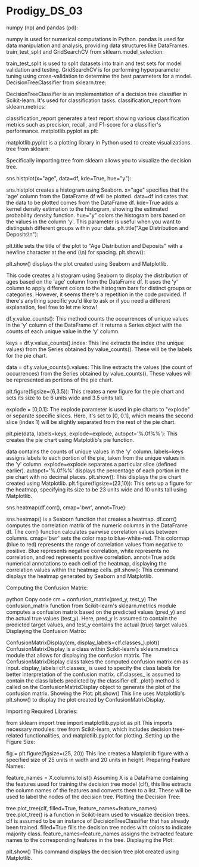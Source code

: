 # Prodigy_DS_03

numpy (np) and pandas (pd):

numpy is used for numerical computations in Python.
pandas is used for data manipulation and analysis, providing data structures like DataFrames.
train_test_split and GridSearchCV from sklearn.model_selection:

train_test_split is used to split datasets into train and test sets for model validation and testing.
GridSearchCV is for performing hyperparameter tuning using cross-validation to determine the best parameters for a model.
DecisionTreeClassifier from sklearn.tree:

DecisionTreeClassifier is an implementation of a decision tree classifier in Scikit-learn. It's used for classification tasks.
classification_report from sklearn.metrics:

classification_report generates a text report showing various classification metrics such as precision, recall, and F1-score for a classifier's performance.
matplotlib.pyplot as plt:

matplotlib.pyplot is a plotting library in Python used to create visualizations.
tree from sklearn:

Specifically importing tree from sklearn allows you to visualize the decision tree.

sns.histplot(x="age", data=df, kde=True, hue="y"):

sns.histplot creates a histogram using Seaborn.
x="age" specifies that the 'age' column from the DataFrame df will be plotted.
data=df indicates that the data to be plotted comes from the DataFrame df.
kde=True adds a kernel density estimation to the histogram, showing the estimated probability density function.
hue="y" colors the histogram bars based on the values in the column 'y'. This parameter is useful when you want to distinguish different groups within your data.
plt.title("Age Distribution and Deposits\n"):

plt.title sets the title of the plot to "Age Distribution and Deposits" with a newline character at the end (\n) for spacing.
plt.show():

plt.show() displays the plot created using Seaborn and Matplotlib.


This code creates a histogram using Seaborn to display the distribution of ages based on the 'age' column from the DataFrame df. It uses the 'y' column to apply different colors to the histogram bars for distinct groups or categories. However, it seems there's a repetition in the code provided. If there's anything specific you'd like to ask or if you need a different explanation, feel free to let me know!


df.y.value_counts(): This method counts the occurrences of unique values in the 'y' column of the DataFrame df. It returns a Series object with the counts of each unique value in the 'y' column.

keys = df.y.value_counts().index: This line extracts the index (the unique values) from the Series obtained by value_counts(). These will be the labels for the pie chart.

data = df.y.value_counts().values: This line extracts the values (the count of occurrences) from the Series obtained by value_counts(). These values will be represented as portions of the pie chart.

plt.figure(figsize=(6,3.5)): This creates a new figure for the pie chart and sets its size to be 6 units wide and 3.5 units tall.

explode = [0,0.1]: The explode parameter is used in pie charts to "explode" or separate specific slices. Here, it's set to [0, 0.1], which means the second slice (index 1) will be slightly separated from the rest of the pie chart.

plt.pie(data, labels=keys, explode=explode, autopct='%.0f%%'): This creates the pie chart using Matplotlib's pie function.

data contains the counts of unique values in the 'y' column.
labels=keys assigns labels to each portion of the pie, taken from the unique values in the 'y' column.
explode=explode separates a particular slice (defined earlier).
autopct='%.0f%%' displays the percentage of each portion in the pie chart with no decimal places.
plt.show(): This displays the pie chart created using Matplotlib.
plt.figure(figsize=(23,10)): This sets up a figure for the heatmap, specifying its size to be 23 units wide and 10 units tall using Matplotlib.

sns.heatmap(df.corr(), cmap='bwr', annot=True):

sns.heatmap() is a Seaborn function that creates a heatmap.
df.corr() computes the correlation matrix of the numeric columns in the DataFrame df. The corr() function calculates pairwise correlation values between columns.
cmap='bwr' sets the color map to blue-white-red. This colormap (blue to red) represents the range of correlation values from negative to positive. Blue represents negative correlation, white represents no correlation, and red represents positive correlation.
annot=True adds numerical annotations to each cell of the heatmap, displaying the correlation values within the heatmap cells.
plt.show(): This command displays the heatmap generated by Seaborn and Matplotlib.

Computing the Confusion Matrix:

python
Copy code
cm = confusion_matrix(pred_y, test_y)
The confusion_matrix function from Scikit-learn's sklearn.metrics module computes a confusion matrix based on the predicted values (pred_y) and the actual true values (test_y).
Here, pred_y is assumed to contain the predicted target values, and test_y contains the actual (true) target values.
Displaying the Confusion Matrix:

ConfusionMatrixDisplay(cm, display_labels=clf.classes_).plot()
ConfusionMatrixDisplay is a class within Scikit-learn's sklearn.metrics module that allows for displaying the confusion matrix.
The ConfusionMatrixDisplay class takes the computed confusion matrix cm as input.
display_labels=clf.classes_ is used to specify the class labels for better interpretation of the confusion matrix. clf.classes_ is assumed to contain the class labels predicted by the classifier clf.
.plot() method is called on the ConfusionMatrixDisplay object to generate the plot of the confusion matrix.
Showing the Plot:
plt.show()
This line uses Matplotlib's plt.show() to display the plot created by ConfusionMatrixDisplay.  


Importing Required Libraries:


from sklearn import tree
import matplotlib.pyplot as plt
This imports necessary modules: tree from Scikit-learn, which includes decision tree-related functionalities, and matplotlib.pyplot for plotting.
Setting up the Figure Size:


fig = plt.figure(figsize=(25, 20))
This line creates a Matplotlib figure with a specified size of 25 units in width and 20 units in height.
Preparing Feature Names:


feature_names = X.columns.tolist()
Assuming X is a DataFrame containing the features used for training the decision tree model (clf), this line extracts the column names of the features and converts them to a list. These will be used to label the nodes of the decision tree.
Plotting the Decision Tree:


tree.plot_tree(clf, filled=True, feature_names=feature_names)
tree.plot_tree() is a function in Scikit-learn used to visualize decision trees.
clf is assumed to be an instance of DecisionTreeClassifier that has already been trained.
filled=True fills the decision tree nodes with colors to indicate majority class.
feature_names=feature_names assigns the extracted feature names to the corresponding features in the tree.
Displaying the Plot:


plt.show()
This command displays the decision tree plot created using Matplotlib.
